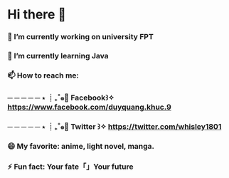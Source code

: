 # Hi there 👋
### 🔭 I’m currently working on university FPT 
### 🌱 I’m currently learning Java
### 📫 How to reach me:  
###    ─ ─ ─ ─ ─ ⋆   ┊₊˚๑:rice_ball: Facebook꒱✧  https://www.facebook.com/duyquang.khuc.9
###    ─ ─ ─ ─ ─ ⋆   ┊₊˚๑:hotdog:    Twitter  ꒱✧  https://twitter.com/whisley1801          
### 😄 My favorite: anime, light novel, manga.
### ⚡ Fun fact: Your fate「」Your future   

<!--
**whisleyhozion/whisleyhozion** is a ✨ _special_ ✨ repository because its `README.md` (this file) appears on your GitHub profile.

Here are some ideas to get you started:

- 🔭 I’m currently working on      「updating」
- 🌱 I’m currently learning        「updating」
- 👯 I’m looking to collaborate on 「updating」
- 🤔 I’m looking for help with     「updating」
- 📫 How to reach me: https://www.facebook.com/duyquang.khuc.9/
- 😄 My favorite: anime, light novel, manga.
- ⚡ Fun fact: Your fate「」Your future   
-->
